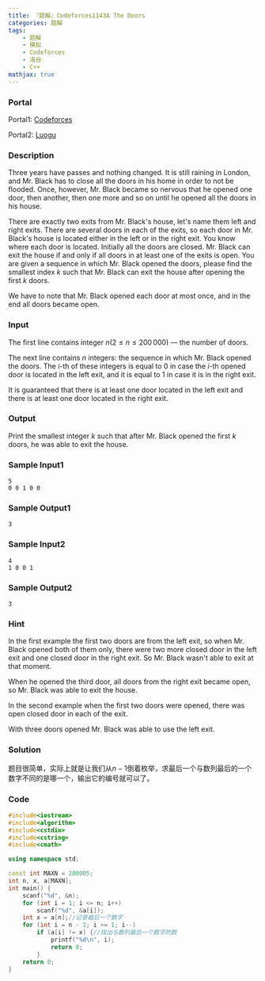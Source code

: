 ```yaml
---
title: 『题解』Codeforces1143A The Doors
categories: 题解
tags:
    - 题解
    - 模拟
    - Codeforces
    - 洛谷
    - C++
mathjax: true
---
```


### Portal

Portal1: [Codeforces](https://codeforces.com/problemset/problem/1143/A)

Portal2: [Luogu](https://www.luogu.com.cn/problem/CF1143A)

<!-- more -->

### Description

Three years have passes and nothing changed. It is still raining in London, and Mr. Black has to close all the doors in his home in order to not be flooded. Once, however, Mr. Black became so nervous that he opened one door, then another, then one more and so on until he opened all the doors in his house.

There are exactly two exits from Mr. Black's house, let's name them left and right exits. There are several doors in each of the exits, so each door in Mr. Black's house is located either in the left or in the right exit. You know where each door is located. Initially all the doors are closed. Mr. Black can exit the house if and only if all doors in at least one of the exits is open. You are given a sequence in which Mr. Black opened the doors, please find the smallest index $k$ such that Mr. Black can exit the house after opening the first $k$ doors.

We have to note that Mr. Black opened each door at most once, and in the end all doors became open.

### Input

The first line contains integer $n (2 \le n \le 200\,000)$ — the number of doors.

The next line contains $n$ integers: the sequence in which Mr. Black opened the doors. The $i$-th of these integers is equal to $0$ in case the $i$-th opened door is located in the left exit, and it is equal to $1$ in case it is in the right exit.

It is guaranteed that there is at least one door located in the left exit and there is at least one door located in the right exit.

### Output

Print the smallest integer $k$ such that after Mr. Black opened the first $k$ doors, he was able to exit the house.

### Sample Input1

```
5
0 0 1 0 0
```

### Sample Output1

```
3
```

### Sample Input2

```
4
1 0 0 1
```

### Sample Output2

```
3
```

### Hint

In the first example the first two doors are from the left exit, so when Mr. Black opened both of them only, there were two more closed door in the left exit and one closed door in the right exit. So Mr. Black wasn't able to exit at that moment.

When he opened the third door, all doors from the right exit became open, so Mr. Black was able to exit the house.

In the second example when the first two doors were opened, there was open closed door in each of the exit.

With three doors opened Mr. Black was able to use the left exit.

### Solution

题目很简单，实际上就是让我们从$n - 1$倒着枚举，求最后一个与数列最后的一个数字不同的是哪一个，输出它的编号就可以了。

### Code

```cpp
#include<iostream>
#include<algorithm>
#include<cstdio>
#include<cstring>
#include<cmath>

using namespace std;

const int MAXN = 200005;
int n, x, a[MAXN];
int main() {
    scanf("%d", &n);
    for (int i = 1; i <= n; i++)
        scanf("%d", &a[i]);
    int x = a[n];//记录最后一个数字
    for (int i = n - 1; i >= 1; i--)
        if (a[i] != x) {//找出与数列最后一个数字的数
            printf("%d\n", i);
            return 0;
        }
    return 0;
}
```
